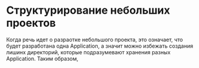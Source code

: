 # Структурирование небольших проектов
Когда речь идет о разраотке небольшого проекта, это означает, что будет разработана одна Application,
а значит можно избежать создания лишинх директорий, которые подразумевают хранения разных 
Application. 
Таким образом, 
